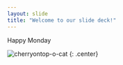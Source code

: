 ```yaml
---
layout: slide
title: "Welcome to our slide deck!"
---
```


Happy Monday

![cherryontop-o-cat](https://octodex.github.com/images/cherryontop-o-cat.png)
{: .center}
